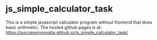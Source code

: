 # js_simple_calculator_task
This is a simple  javascript calculator program without frontend that does basic arithmetic.
The hosted github pages is at: https://successinnovatia.github.io/js_simple_calculator_task/
